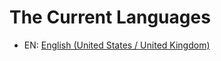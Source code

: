 # The Current Languages
<!--
	Use the following syntax for languages:
		- ABBR: [LANGUAGE NAME](./YOUR_LANG/readme.md)
-->
<!--
	Remember to use relative paths. So for say, Russian:
	- RU: [Russian)](./russian/readme.md)
-->
- EN: [English (United States / United Kingdom)](./english/readme.md)
